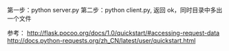 第一步：python server.py
第二步：python client.py, 返回 ok，同时目录中多出一个文件

参考：
http://flask.pocoo.org/docs/1.0/quickstart/#accessing-request-data
http://docs.python-requests.org/zh_CN/latest/user/quickstart.html